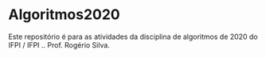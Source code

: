 # Algoritmos2020

Este repositório é para as atividades da disciplina de algoritmos de 2020 do IFPI / IFPI .. Prof. Rogério Silva.
